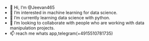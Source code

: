 - 👋 Hi, I’m @Jeevan465
- 👀 I’m interested in machine learning for data science.
- 🌱 I’m currently learning data science with python.
- 💞️ I’m looking to collaborate with people who are working with data manipulation projects.
- 📫 reach me whats app,telegram(+4915510781735)

<!---
Jeevan465/Jeevan465 is a ✨ special ✨ repository because its `README.md` (this file) appears on your GitHub profile.
You can click the Preview link to take a look at your changes.
--->
